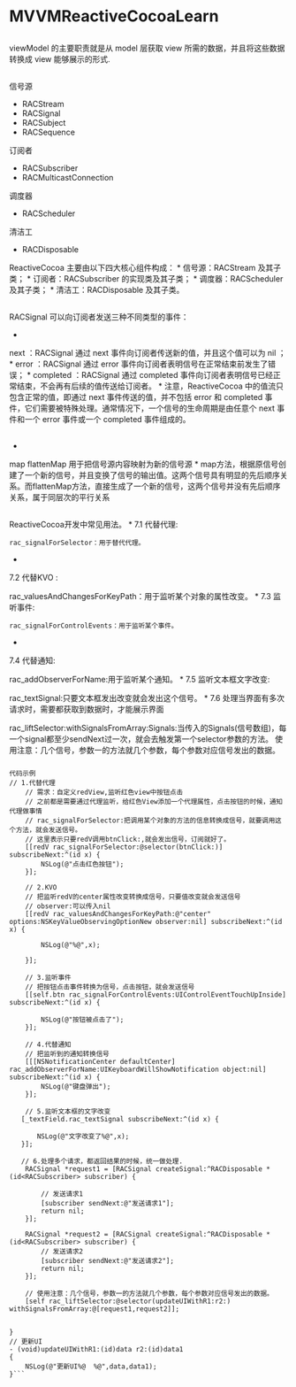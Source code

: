 # MVVMReactiveCocoaLearn

## 
viewModel 的主要职责就是从 model 层获取 view 所需的数据，并且将这些数据转换成 view 能够展示的形式.

## 
信号源
* RACStream
* RACSignal
* RACSubject
* RACSequence
 
订阅者
* RACSubscriber
* RACMulticastConnection 

调度器
* RACScheduler 

清洁工
* RACDisposable

ReactiveCocoa 主要由以下四大核心组件构成：
* 
信号源：RACStream 及其子类；
* 
订阅者：RACSubscriber 的实现类及其子类；
* 
调度器：RACScheduler 及其子类；
* 
清洁工：RACDisposable 及其子类。

## 
RACSignal 可以向订阅者发送三种不同类型的事件：

* 
next ：RACSignal 通过 next 事件向订阅者传送新的值，并且这个值可以为 nil ；
* 
error ：RACSignal 通过 error 事件向订阅者表明信号在正常结束前发生了错误；
* 
completed ：RACSignal 通过 completed 事件向订阅者表明信号已经正常结束，不会再有后续的值传送给订阅者。
* 
注意，ReactiveCocoa 中的值流只包含正常的值，即通过 next 事件传送的值，并不包括 error 和 completed 事件，它们需要被特殊处理。通常情况下，一个信号的生命周期是由任意个 next 事件和一个 error 事件或一个 completed 事件组成的。

## 
* 
map flattenMap 用于把信号源内容映射为新的信号源
* 
map方法，根据原信号创建了一个新的信号，并且变换了信号的输出值。这两个信号具有明显的先后顺序关系。而flattenMap方法，直接生成了一个新的信号，这两个信号并没有先后顺序关系，属于同层次的平行关系

## 
ReactiveCocoa开发中常见用法。
* 
7.1 代替代理:

    rac_signalForSelector：用于替代代理。
* 
7.2 代替KVO :

  rac_valuesAndChangesForKeyPath：用于监听某个对象的属性改变。
* 
7.3 监听事件:

    rac_signalForControlEvents：用于监听某个事件。
* 
7.4 代替通知:

   rac_addObserverForName:用于监听某个通知。
* 
7.5 监听文本框文字改变:

   rac_textSignal:只要文本框发出改变就会发出这个信号。
* 
7.6 处理当界面有多次请求时，需要都获取到数据时，才能展示界面

  rac_liftSelector:withSignalsFromArray:Signals:当传入的Signals(信号数组)，每一个signal都至少sendNext过一次，就会去触发第一个selector参数的方法。
使用注意：几个信号，参数一的方法就几个参数，每个参数对应信号发出的数据。

### 

```
代码示例
// 1.代替代理
    // 需求：自定义redView,监听红色view中按钮点击
    // 之前都是需要通过代理监听，给红色View添加一个代理属性，点击按钮的时候，通知代理做事情
    // rac_signalForSelector:把调用某个对象的方法的信息转换成信号，就要调用这个方法，就会发送信号。
    // 这里表示只要redV调用btnClick:,就会发出信号，订阅就好了。
    [[redV rac_signalForSelector:@selector(btnClick:)] subscribeNext:^(id x) {
        NSLog(@"点击红色按钮");
    }];

    // 2.KVO
    // 把监听redV的center属性改变转换成信号，只要值改变就会发送信号
    // observer:可以传入nil
    [[redV rac_valuesAndChangesForKeyPath:@"center" options:NSKeyValueObservingOptionNew observer:nil] subscribeNext:^(id x) {

        NSLog(@"%@",x);

    }];

    // 3.监听事件
    // 把按钮点击事件转换为信号，点击按钮，就会发送信号
    [[self.btn rac_signalForControlEvents:UIControlEventTouchUpInside] subscribeNext:^(id x) {

        NSLog(@"按钮被点击了");
    }];

    // 4.代替通知
    // 把监听到的通知转换信号
    [[[NSNotificationCenter defaultCenter] rac_addObserverForName:UIKeyboardWillShowNotification object:nil] subscribeNext:^(id x) {
        NSLog(@"键盘弹出");
    }];

    // 5.监听文本框的文字改变
   [_textField.rac_textSignal subscribeNext:^(id x) {

       NSLog(@"文字改变了%@",x);
   }];

   // 6.处理多个请求，都返回结果的时候，统一做处理.
    RACSignal *request1 = [RACSignal createSignal:^RACDisposable *(id<RACSubscriber> subscriber) {

        // 发送请求1
        [subscriber sendNext:@"发送请求1"];
        return nil;
    }];

    RACSignal *request2 = [RACSignal createSignal:^RACDisposable *(id<RACSubscriber> subscriber) {
        // 发送请求2
        [subscriber sendNext:@"发送请求2"];
        return nil;
    }];

    // 使用注意：几个信号，参数一的方法就几个参数，每个参数对应信号发出的数据。
    [self rac_liftSelector:@selector(updateUIWithR1:r2:) withSignalsFromArray:@[request1,request2]];


}
// 更新UI
- (void)updateUIWithR1:(id)data r2:(id)data1
{
    NSLog(@"更新UI%@  %@",data,data1);
}```



